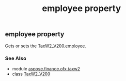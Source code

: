 ﻿---
title: employee property
second_title: Aspose.Finance for Python via .NET API References
description: 
type: docs
weight: 80
url: /python-net/aspose.finance.ofx.taxw2/taxw2_v200/employee/
is_root: false
---

## employee property


Gets or sets the [TaxW2_V200.employee](/finance/python-net/aspose.finance.ofx.taxw2/taxw2_v200#employee).

### See Also
* module [aspose.finance.ofx.taxw2](../../)
* class [TaxW2_V200](/finance/python-net/aspose.finance.ofx.taxw2/taxw2_v200)
